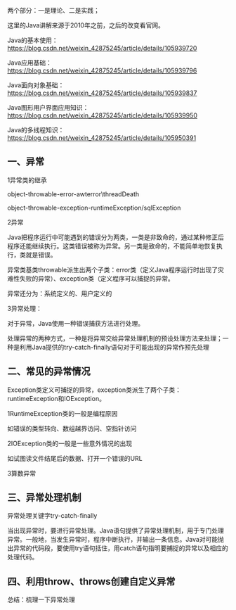 两个部分：一是理论、二是实践；

这里的Java讲解来源于2010年之前，之后的改变看官网。

Java的基本使用：https://blog.csdn.net/weixin_42875245/article/details/105939720

Java应用基础：https://blog.csdn.net/weixin_42875245/article/details/105939796

Java面向对象基础：https://blog.csdn.net/weixin_42875245/article/details/105939837

Java图形用户界面应用知识：https://blog.csdn.net/weixin_42875245/article/details/105939950

Java的多线程知识：https://blog.csdn.net/weixin_42875245/article/details/105950391



## 一、异常

1异常类的继承

object-throwable-error-awterror\threadDeath

object-throwable-exception-runtimeException/sqlException

2异常

Java把程序运行中可能遇到的错误分为两类，一类是非致命的，通过某种修正后程序还能继续执行。这类错误被称为异常。另一类是致命的，不能简单地恢复执行，类就是错误。

异常类基类throwable派生出两个子类：error类（定义Java程序运行时出现了灾难性失败的异常）、exception类（定义程序可以捕捉的异常。

异常还分为：系统定义的、用户定义的

3异常处理：

对于异常，Java使用一种错误捕获方法进行处理。

处理异常的两种方式，一种是将异常交给异常处理机制的预设处理方法来处理；一种是利用Java提供的try-catch-finally语句对于可能出现的异常作预先处理



## 二、常见的异常情况

Exception类定义可捕捉的异常，exception类派生了两个子类：runtimeException和IOException。

1RuntimeException类的一般是编程原因

如错误的类型转向、数组越界访问、空指针访问

2IOException类的一般是一些意外情况的出现

如试图读文件结尾后的数据、打开一个错误的URL

3算数异常



## 三、异常处理机制

异常处理关键字try-catch-finally

当出现异常时，要进行异常处理。Java语句提供了异常处理机制，用于专门处理异常。一般地，当发生异常时，程序中断执行，并输出一条信息。Java对可能抛出异常的代码段，要使用try语句括住，用catch语句指明要捕捉的异常以及相应的处理代码。



## 四、利用throw、throws创建自定义异常







总结：梳理一下异常处理